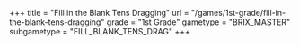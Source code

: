 +++
title = "Fill in the Blank Tens Dragging"
url = "/games/1st-grade/fill-in-the-blank-tens-dragging"
grade = "1st Grade"
gametype = "BRIX_MASTER"
subgametype = "FILL_BLANK_TENS_DRAG"
+++